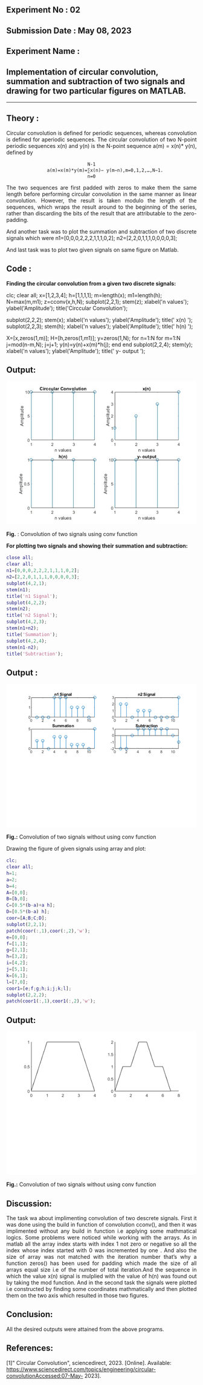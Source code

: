 ## Experiment No : 02

## Submission Date : May 08, 2023

## Experiment Name :

## Implementation of circular convolution, summation and subtraction of two signals and drawing for two particular figures on MATLAB.

---

## Theory :

<p style="text-align: justify">
Circular convolution is defined for periodic sequences, whereas convolution is defined for aperiodic sequences. The circular convolution of two N-point periodic sequences x(n) and y(n) is the N-point sequence a(m) = x(n)* y(n), defined by

 ```
                               N-1
                a(m)=x(m)*y(m)=∑x(n)− y(m−n),m=0,1,2,…,N−1.
                               n=0

 ```
</p>
<p style="text-align: justify">
The two sequences are first padded with zeros to make them the same length before performing circular convolution in the same manner as linear convolution. However, the result is taken modulo the length of the sequences, which wraps the result around to the beginning of the series, rather than discarding the bits of the result that are attributable to the zero-padding.
</p>

<p style="text-align: justify">
And another task was to plot the summation and subtraction of two discrete signals which were
n1=[0,0,0,2,2,2,1,1,1,0,2];
n2=[2,2,0,1,1,1,0,0,0,0,3];

And last task was to plot two given signals on same figure on Matlab.


## Code :

<b> Finding the circular convolution from a given two discrete signals: </b>
 <br>
 
clc;
clear all;
x=[1,2,3,4];
h=[1,1,1,1];
m=length(x);
m1=length(h);
N=max(m,m1);
z=cconv(x,h,N);
subplot(2,2,1);
stem(z);
xlabel('n values');
ylabel('Amplitude');
title('Circcular Convolution');

subplot(2,2,2);
stem(x);
xlabel('n values');
ylabel('Amplitude');
title(' x(n) ');
subplot(2,2,3);
stem(h);
xlabel('n values');
ylabel('Amplitude');
title(' h(n) ');

X=[x,zeros(1,m)];
H=[h,zeros(1,m1)];
y=zeros(1,N);
for n=1:N
    for m=1:N
        j=mod(n-m,N);
        j=j+1;
            y(n)=y(n)+x(m)*h(j);
        end
   end
subplot(2,2,4);
stem(y);
xlabel('n values');
ylabel('Amplitude');
title(' y- output ');

## Output:

![](src/circular.jpg)

**Fig.** : Convolution of two signals using conv function

<b> For plotting two signals and showing their summation and subtraction: </b> 
<br>

```matlab
close all;
clear all;
n1=[0,0,0,2,2,2,1,1,1,0,2];
n2=[2,2,0,1,1,1,0,0,0,0,3];
subplot(4,2,1);
stem(n1);
title('n1 Signal');
subplot(4,2,2);
stem(n2);
title('n2 Signal');
subplot(4,2,3);
stem(n1+n2);
title('Summation');
subplot(4,2,4);
stem(n1-n2);
title('Subtraction');

```

## Output :

![](src/summation.png)

**Fig.:** Convolution of two signals without using conv function

Drawing the figure of given signals using array and plot:

```matlab
clc;
clear all;
h=1;
a=2;
b=4;
A=[0,0];
B=[b,0];
C=[0.5*(b-a)+a h];
D=[0.5*(b-a) h];
coor=[A;B;C;D];
subplot(2,2,1);
patch(coor(:,1),coor(:,2),'w');
e=[0,0];
f=[1,1];
g=[2,1];
h=[3,2];
i=[4,2];
j=[5,1];
k=[6,1];
l=[7,0];
coor1=[e;f;g;h;i;j;k;l];
subplot(2,2,2);
patch(coor1(:,1),coor1(:,2),'w');

```

## Output:

![](src/plots.png)

**Fig.:** Convolution of two signals without using conv function

## Discussion:

<p style="text-align: justify">
The task wa about implimenting convolution of two descrete signals. First it was done using the build in function of convolution cconv(), and then it was implimented without any build in function i.e applying some mathmatical logics. 
Some problems were noticed while working with the arrays. As in matlab all the array index starts with index 1 not zero or negative so all the index whose index started with 0 was incremented by one . And also the size of array was not matched with the iteration number that’s why a function zeros() has been used for padding which made the size of all arrays equal size i.e of the number of total iteration.And the sequence in which the value x(n) signal is mulplied with the value of h(n) was found out by taking the mod function.
And in the second task the signals were plotted i.e constructed by finding some coordinates mathmatically and then plotted them on the two axis which resulted in those two figures.


</p>

## Conclusion:

<p style="text-align: justify">

All the desired outputs were attained from the above programs.
</p>

## References:


[1]" Circular Convolution", sciencedirect, 2023. [Online]. Available: https://www.sciencedirect.com/topics/engineering/circular-convolutionAccessed:07-May- 2023].


